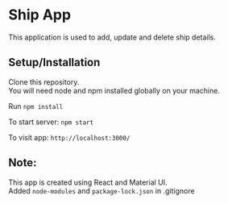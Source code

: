 # Ship App

This application is used to add, update and delete ship details.

## Setup/Installation

Clone this repository.\
You will need node and npm installed globally on your machine.

Run `npm install`

To start server:
`npm start`

To visit app:
`http://localhost:3000/`

## Note:
This app is created using React and Material UI. \
Added `node-modules` and `package-lock.json` in .gitignore